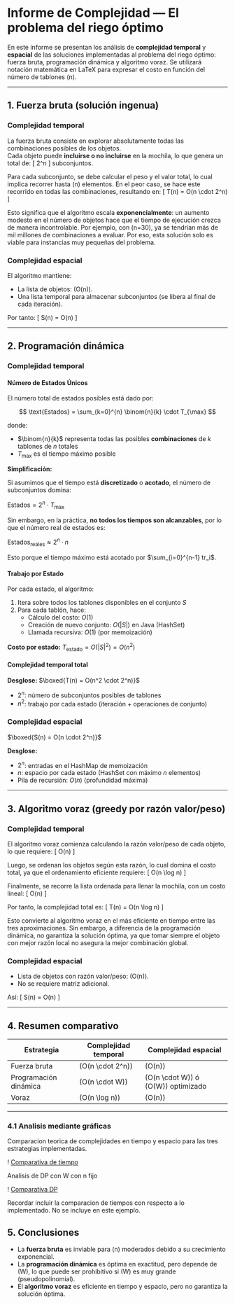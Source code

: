 # Informe de Complejidad — El problema del riego óptimo

En este informe se presentan los análisis de **complejidad temporal** y **espacial** de las soluciones implementadas al problema del riego óptimo: fuerza bruta, programación dinámica y algoritmo voraz. Se utilizará notación matemática en LaTeX para expresar el costo en función del número de tablones \(n\).

---

## 1. Fuerza bruta (solución ingenua)

### Complejidad temporal

La fuerza bruta consiste en explorar absolutamente todas las combinaciones posibles de los objetos.  
Cada objeto puede **incluirse o no incluirse** en la mochila, lo que genera un total de:
\[
2^n
\]
subconjuntos.

Para cada subconjunto, se debe calcular el peso y el valor total, lo cual implica recorrer hasta \(n\) elementos. En el peor caso, se hace este recorrido en todas las combinaciones, resultando en:
\[
T(n) = O(n \cdot 2^n)
\]

Esto significa que el algoritmo escala **exponencialmente**: un aumento modesto en el número de objetos hace que el tiempo de ejecución crezca de manera incontrolable. Por ejemplo, con \(n=30\), ya se tendrían más de mil millones de combinaciones a evaluar. Por eso, esta solución solo es viable para instancias muy pequeñas del problema.

### Complejidad espacial

El algoritmo mantiene:

- La lista de objetos: \(O(n)\).
- Una lista temporal para almacenar subconjuntos (se libera al final de cada iteración).

Por tanto:
\[
S(n) = O(n)
\]

---

## 2. Programación dinámica

### Complejidad temporal

#### Número de Estados Únicos

El número total de estados posibles está dado por:

$$
\text{Estados} = \sum_{k=0}^{n} \binom{n}{k} \cdot T_{\max}
$$

donde:
- $\binom{n}{k}$ representa todas las posibles **combinaciones** de $k$ tablones de $n$ totales
- $T_{\max}$ es el tiempo máximo posible

**Simplificación:**

Si asumimos que el tiempo está **discretizado** o **acotado**, el número de subconjuntos domina:

$\text{Estados} = 2^n \cdot T_{\max}$

Sin embargo, en la práctica, **no todos los tiempos son alcanzables**, por lo que el número real de estados es:

$\text{Estados}_{\text{reales}} \approx 2^n \cdot n$

Esto porque el tiempo máximo está acotado por $\sum_{i=0}^{n-1} tr_i$.

#### Trabajo por Estado

Por cada estado, el algoritmo:
1. Itera sobre todos los tablones disponibles en el conjunto $S$
2. Para cada tablón, hace:
   - Cálculo del costo: $O(1)$
   - Creación de nuevo conjunto: $O(|S|)$ en Java (HashSet)
   - Llamada recursiva: $O(1)$ (por memoización)

**Costo por estado:**
$T_{\text{estado}} = O(|S|^2) = O(n^2)$

#### Complejidad temporal total

**Desglose:**
$\boxed{T(n) = O(n^2 \cdot 2^n)}$

- $2^n$: número de subconjuntos posibles de tablones
- $n^2$: trabajo por cada estado (iteración + operaciones de conjunto)


### Complejidad espacial

$\boxed{S(n) = O(n \cdot 2^n)}$

**Desglose:**
- $2^n$: entradas en el HashMap de memoización
- $n$: espacio por cada estado (HashSet con máximo $n$ elementos)
- Pila de recursión: $O(n)$ (profundidad máxima)


---

## 3. Algoritmo voraz (greedy por razón valor/peso)

### Complejidad temporal

El algoritmo voraz comienza calculando la razón valor/peso de cada objeto, lo que requiere:
\[
O(n)
\]

Luego, se ordenan los objetos según esta razón, lo cual domina el costo total, ya que el ordenamiento eficiente requiere:
\[
O(n \log n)
\]

Finalmente, se recorre la lista ordenada para llenar la mochila, con un costo lineal:
\[
O(n)
\]

Por tanto, la complejidad total es:
\[
T(n) = O(n \log n)
\]

Esto convierte al algoritmo voraz en el más eficiente en tiempo entre las tres aproximaciones. Sin embargo, a diferencia de la programación dinámica, no garantiza la solución óptima, ya que tomar siempre el objeto con mejor razón local no asegura la mejor combinación global.

### Complejidad espacial

- Lista de objetos con razón valor/peso: \(O(n)\).
- No se requiere matriz adicional.

Así:
\[
S(n) = O(n)
\]

---

## 4. Resumen comparativo

| Estrategia            | Complejidad temporal | Complejidad espacial                   |
| --------------------- | -------------------- | -------------------------------------- |
| Fuerza bruta          | \(O(n \cdot 2^n)\)   | \(O(n)\)                               |
| Programación dinámica | \(O(n \cdot W)\)     | \(O(n \cdot W)\) ó \(O(W)\) optimizado |
| Voraz                 | \(O(n \log n)\)      | \(O(n)\)                               |

---

### 4.1 Analisis mediante gráficas

Comparacion teorica de complejidades en tiempo y espacio para las tres estrategias implementadas.

! [Comparativa de tiempo](../imagenes/g1.png)

Analisis de DP con W con n fijo

! [Comparativa DP](../imagenes/g2.png)

Recordar incluir la comparacion de tiempos con respecto a lo implementado. No se incluye en este ejemplo.

## 5. Conclusiones

- La **fuerza bruta** es inviable para \(n\) moderados debido a su crecimiento exponencial.
- La **programación dinámica** es óptima en exactitud, pero depende de \(W\), lo que puede ser prohibitivo si \(W\) es muy grande (pseudopolinomial).
- El **algoritmo voraz** es eficiente en tiempo y espacio, pero no garantiza la solución óptima.

